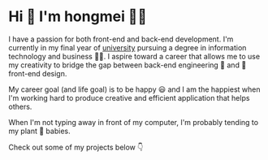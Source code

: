 # Hi 👋 I'm hongmei 👩‍💻

I have a passion for both front-end and back-end development. I'm currently in my final year of [university](https://www.suss.edu.sg/programmes/detail/bsc-information-technology-and-business-erp-bherp) pursuing a degree in information technology and business 👩‍🎓. I aspire toward a career that allows me to use my creativity to bridge the gap between back-end engineering 🌈  and  🌈 front-end design.

My career goal (and life goal) is to be happy 😃 and I am the happiest when I'm working hard to produce creative and efficient application that helps others.

When I'm not typing away in front of my computer, I'm probably tending to my plant   🌱   babies.

Check out some of my projects below 👇